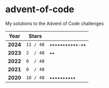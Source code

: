 # advent-of-code
My solutions to the Advent of Code challenges   

| Year |   Stars  | |
|------|----------|---|
| **2024** | `11 / 48` | `★★★★★★★★★★★☆★★` | 
| **2023** | `2  / 48` | `★★` |
| **2022** | `0  / 48` | |
| **2021** | `0  / 48` | |
| **2020** | `10 / 48` | `★★★★★★★★★★` |



